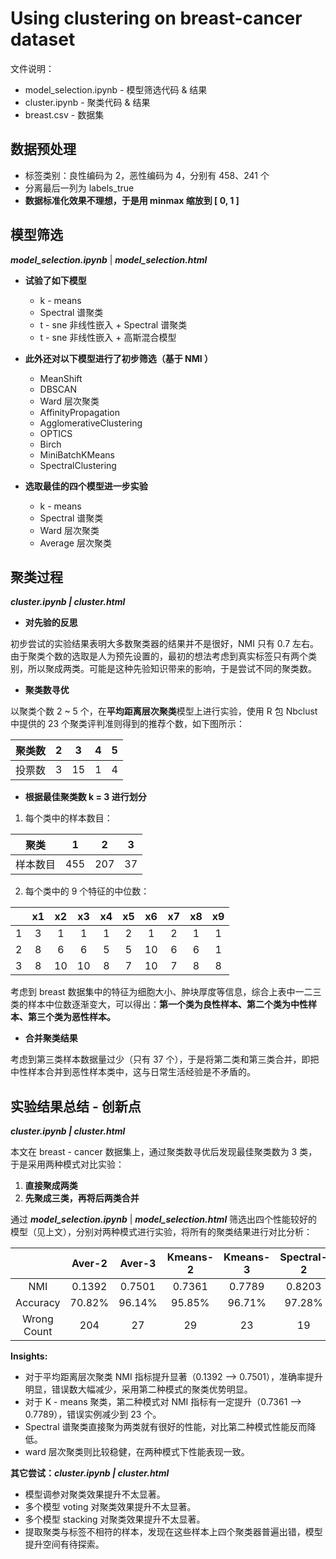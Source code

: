 # Using clustering on breast-cancer dataset

文件说明：

- model_selection.ipynb - 模型筛选代码 & 结果
- cluster.ipynb - 聚类代码 & 结果
- breast.csv - 数据集

## 数据预处理

- 标签类别：良性编码为 2，恶性编码为 4，分别有 458、241 个
- 分离最后一列为 labels_true
- **数据标准化效果不理想，于是用 minmax 缩放到 [ 0, 1 ]**

## 模型筛选

 ***model_selection.ipynb*** | ***model_selection.html***

- **试验了如下模型**
  * k - means
  * Spectral 谱聚类
  * t - sne 非线性嵌入 + Spectral 谱聚类
  * t - sne 非线性嵌入 + 高斯混合模型
- **此外还对以下模型进行了初步筛选（基于 NMI ）**
  - MeanShift
  - DBSCAN
  - Ward 层次聚类
  - AffinityPropagation
  - AgglomerativeClustering
  - OPTICS
  - Birch
  - MiniBatchKMeans
  - SpectralClustering

- **选取最佳的四个模型进一步实验**
  - k - means
  - Spectral 谱聚类
  - Ward 层次聚类
  - Average 层次聚类
  
## 聚类过程

***cluster.ipynb | cluster.html***

- **对先验的反思**

初步尝试的实验结果表明大多数聚类器的结果并不是很好，NMI 只有 0.7 左右。由于聚类个数的选取是人为预先设置的，最初的想法考虑到真实标签只有两个类别，所以聚成两类。可能是这种先验知识带来的影响，于是尝试不同的聚类数。

- **聚类数寻优**

以聚类个数 2 ~ 5 个，在**平均距离层次聚类**模型上进行实验，使用 R 包 Nbclust 中提供的 23 个聚类评判准则得到的推荐个数，如下图所示：

| 聚类数 |  2   |  3   |  4   |  5   |
| :------: | :-----: | :-----: | :-----: | :-----: |
| 投票数 |  3   |  15  |  1   |  4   |

- **根据最佳聚类数 k = 3 进行划分**

1. 每个类中的样本数目：

|    聚类   |  1   |  2   |  3   |
| :------: | :-----: | :-----: | :-----: |
|  样本数目  | 455  | 207  |  37  |

2. 每个类中的 9 个特征的中位数：

|      |  x1  |  x2  |  x3  |  x4  |  x5  |  x6  |  x7  |  x8  | x9   |
| :-----: | :---: | :---: | :---: | :---: | :---: | :---: | :---: | :---: | :---: |
|  1   |  3   |  1   |  1   |  1   |  2   |  1   |  2   |  1   | 1    |
|  2   |  8   |  6   |  6   |  5   |  5   |  10  |  6   |  6   | 1    |
|  3   |  8   |  10  |  10  |  8   |  7   |  10  |  7   |  8   | 8    |

考虑到 breast 数据集中的特征为细胞大小、肿块厚度等信息，综合上表中一二三类的样本中位数逐渐变大，可以得出：**第一个类为良性样本、第二个类为中性样本、第三个类为恶性样本。**

- **合并聚类结果**

考虑到第三类样本数据量过少（只有 37 个），于是将第二类和第三类合并，即把中性样本合并到恶性样本类中，这与日常生活经验是不矛盾的。

## 实验结果总结 - 创新点

***cluster.ipynb | cluster.html***

本文在 breast - cancer 数据集上，通过聚类数寻优后发现最佳聚类数为 3 类，于是采用两种模式对比实验：

1. **直接聚成两类**
2. **先聚成三类，再将后两类合并**

通过 ***model_selection.ipynb*** | ***model_selection.html*** 筛选出四个性能较好的模型（见上文），分别对两种模式进行实验，将所有的聚类结果进行对比分析：

|             | Aver-2 | Aver-3 | Kmeans-2 | Kmeans-3 | Spectral-2 | Spectral-3 | Ward-2 | Ward-3 |
| :---------: | :----: | :----: | :------: | :------: | :--------: | :--------: | :----: | :----: |
|     NMI     | 0.1392 | 0.7501 |  0.7361  |  0.7789  |   0.8203   |   0.2200   | 0.7308 | 0.7308 |
|  Accuracy   | 70.82% | 96.14% |  95.85%  |  96.71%  |   97.28%   |   60.66%   | 95.71% | 95.71% |
| Wrong Count |  204   |   27   |    29    |    23    |     19     |    275     |   30   |   30   |

**Insights:**

- 对于平均距离层次聚类 NMI 指标提升显著（0.1392 –> 0.7501），准确率提升明显，错误数大幅减少，采用第二种模式的聚类优势明显。
- 对于 K - means 聚类，第二种模式对 NMI 指标有一定提升（0.7361 –> 0.7789），错误实例减少到 23  个。
- Spectral 谱聚类直接聚为两类就有很好的性能，对比第二种模式性能反而降低。
- ward 层次聚类则比较稳健，在两种模式下性能表现一致。

**其它尝试：*cluster.ipynb | cluster.html***

- 模型调参对聚类效果提升不太显著。
- 多个模型 voting 对聚类效果提升不太显著。
- 多个模型 stacking 对聚类效果提升不太显著。
- 提取聚类与标签不相符的样本，发现在这些样本上四个聚类器普遍出错，模型提升空间有待探索。

